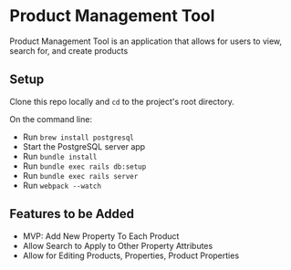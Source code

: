 # Product Management Tool

Product Management Tool is an application that allows for users to view, search for, and create products

## Setup

Clone this repo locally and `cd` to the project's root directory.

On the command line:

+ Run `brew install postgresql`
+ Start the PostgreSQL server app
+ Run `bundle install`
+ Run `bundle exec rails db:setup`
+ Run `bundle exec rails server`
+ Run `webpack --watch`


## Features to be Added
+ MVP: Add New Property To Each Product
+ Allow Search to Apply to Other Property Attributes
+ Allow for Editing Products, Properties, Product Properties
